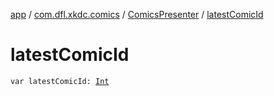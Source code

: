 [app](../../index.md) / [com.dfl.xkdc.comics](../index.md) / [ComicsPresenter](index.md) / [latestComicId](./latest-comic-id.md)

# latestComicId

`var latestComicId: `[`Int`](https://kotlinlang.org/api/latest/jvm/stdlib/kotlin/-int/index.html)
